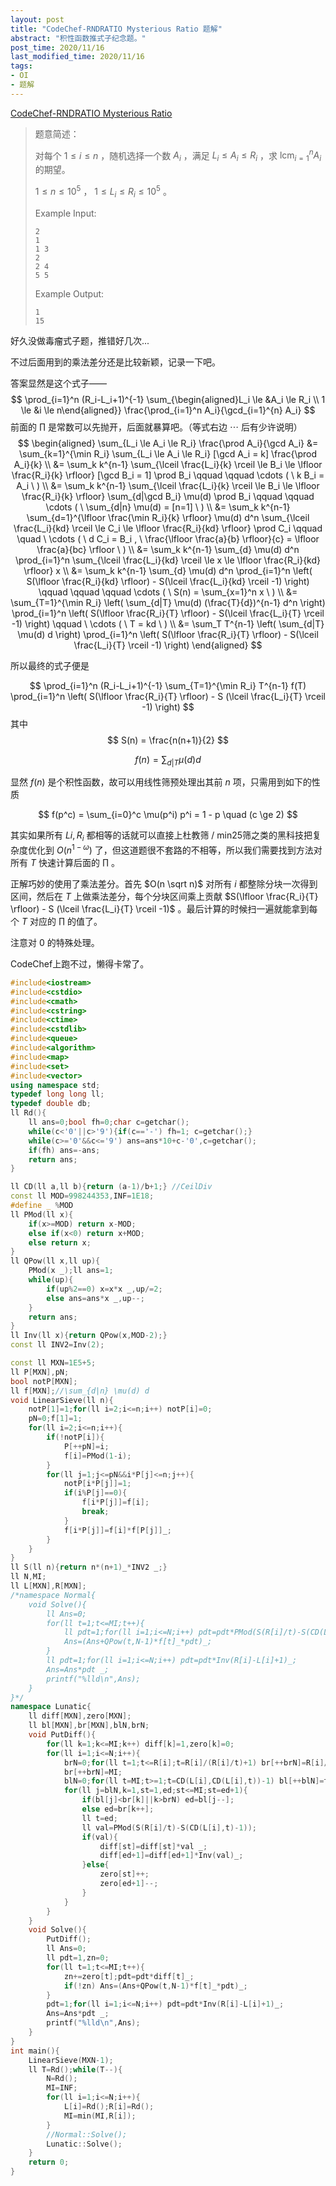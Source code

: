 ```yaml
---
layout: post
title: "CodeChef-RNDRATIO Mysterious Ratio 题解"
abstract: "积性函数推式子纪念题。"
post_time: 2020/11/16
last_modified_time: 2020/11/16
tags:
- OI
- 题解
---
```

[CodeChef-RNDRATIO Mysterious Ratio](https://www.codechef.com/problems/RNDRATIO)

>题意简述：
>
>对每个 $1 \le i \le n$ ，随机选择一个数 $A_i$ ，满足 $L_i \le A_i \le R_i$ ，求 $\mathrm{lcm}_{i=1}^n A_i$ 的期望。
>
>$1 \le n \le 10^5$ ， $1 \le L_i \le R_i \le 10^5$ 。
>
>Example Input:
>
>```
>2
>1
>1 3
>2
>2 4
>5 5
>```
>
>Example Output:
>
>```
>1
>15
>```

好久没做毒瘤式子题，推错好几次...

不过后面用到的乘法差分还是比较新颖，记录一下吧。

答案显然是这个式子——
$$
\prod_{i=1}^n (R_i-L_i+1)^{-1} \sum_{\begin{aligned}L_i \le &A_i \le R_i \\ 1 \le &i \le n\end{aligned}} \frac{\prod_{i=1}^n A_i}{\gcd_{i=1}^{n} A_i}
$$
前面的 $\prod$ 是常数可以先抛开，后面就暴算吧。（等式右边 $\cdots$ 后有少许说明）
$$
\begin{aligned}
\sum_{L_i \le A_i \le R_i} \frac{\prod A_i}{\gcd A_i}
&= \sum_{k=1}^{\min R_i} \sum_{L_i \le A_i \le R_i} [\gcd A_i = k] \frac{\prod A_i}{k} \\
&= \sum_k k^{n-1} \sum_{\lceil \frac{L_i}{k} \rceil \le B_i \le \lfloor \frac{R_i}{k} \rfloor} [\gcd B_i = 1] \prod B_i \qquad \qquad \cdots ( \ k B_i = A_i \ ) \\
&= \sum_k k^{n-1} \sum_{\lceil \frac{L_i}{k} \rceil \le B_i \le \lfloor \frac{R_i}{k} \rfloor} \sum_{d|\gcd B_i} \mu(d) \prod B_i \qquad \qquad \cdots ( \ \sum_{d|n} \mu(d) = [n=1] \ ) \\
&= \sum_k k^{n-1} \sum_{d=1}^{\lfloor \frac{\min R_i}{k} \rfloor} \mu(d) d^n \sum_{\lceil \frac{L_i}{kd} \rceil \le C_i \le \lfloor \frac{R_i}{kd} \rfloor} \prod C_i \qquad \quad \ \cdots ( \ d C_i = B_i , \ \frac{\lfloor \frac{a}{b} \rfloor}{c} = \lfloor \frac{a}{bc} \rfloor \ ) \\
&= \sum_k k^{n-1} \sum_{d} \mu(d) d^n \prod_{i=1}^n \sum_{\lceil \frac{L_i}{kd} \rceil \le x \le \lfloor \frac{R_i}{kd} \rfloor} x \\
&= \sum_k k^{n-1} \sum_{d} \mu(d) d^n \prod_{i=1}^n \left( S(\lfloor \frac{R_i}{kd} \rfloor) - S(\lceil \frac{L_i}{kd} \rceil -1) \right) \qquad \qquad \qquad \cdots ( \ S(n) = \sum_{x=1}^n x \ ) \\
&= \sum_{T=1}^{\min R_i} \left( \sum_{d|T} \mu(d) (\frac{T}{d})^{n-1} d^n \right) \prod_{i=1}^n \left( S(\lfloor \frac{R_i}{T} \rfloor) - S(\lceil \frac{L_i}{T} \rceil -1) \right) \qquad \ \cdots ( \ T = kd \ ) \\
&= \sum_T T^{n-1} \left( \sum_{d|T} \mu(d) d \right) \prod_{i=1}^n \left( S(\lfloor \frac{R_i}{T} \rfloor) - S(\lceil \frac{L_i}{T} \rceil -1) \right)
 \end{aligned}
$$

所以最终的式子便是

$$
\prod_{i=1}^n (R_i-L_i+1)^{-1} \sum_{T=1}^{\min R_i} T^{n-1} f(T) \prod_{i=1}^n \left( S(\lfloor \frac{R_i}{T} \rfloor) - S (\lceil \frac{L_i}{T} \rceil -1) \right)
$$
 其中
$$
S(n) = \frac{n(n+1)}{2}
$$

$$
f(n) = \sum_{d|T} \mu(d) d
$$

显然 $f(n)$ 是个积性函数，故可以用线性筛预处理出其前 $n$ 项，只需用到如下的性质

$$
f(p^c) = \sum_{i=0}^c \mu(p^i) p^i = 1 - p \quad (c \ge 2)
$$

其实如果所有 $Li,R_i$ 都相等的话就可以直接上杜教筛 / min25筛之类的黑科技把复杂度优化到 $O(n^{1-\omega})$ 了，但这道题很不套路的不相等，所以我们需要找到方法对所有 $T$ 快速计算后面的 $\prod$ 。

正解巧妙的使用了乘法差分。首先 $O(n \sqrt n)$ 对所有 $i$ 都整除分块一次得到区间，然后在 $T$ 上做乘法差分，每个分块区间乘上贡献 $S(\lfloor \frac{R_i}{T} \rfloor) - S (\lceil \frac{L_i}{T} \rceil -1)$ 。最后计算的时候扫一遍就能拿到每个 $T$ 对应的 $\prod$ 的值了。

注意对 $0$ 的特殊处理。

CodeChef上跑不过，懒得卡常了。

```c++
#include<iostream>
#include<cstdio>
#include<cmath>
#include<cstring>
#include<ctime>
#include<cstdlib>
#include<queue>
#include<algorithm>
#include<map>
#include<set>
#include<vector>
using namespace std;
typedef long long ll;
typedef double db;
ll Rd(){
	ll ans=0;bool fh=0;char c=getchar();
	while(c<'0'||c>'9'){if(c=='-') fh=1; c=getchar();}
	while(c>='0'&&c<='9') ans=ans*10+c-'0',c=getchar();
	if(fh) ans=-ans;
	return ans;
}

ll CD(ll a,ll b){return (a-1)/b+1;} //CeilDiv
const ll MOD=998244353,INF=1E18;
#define _ %MOD
ll PMod(ll x){
	if(x>=MOD) return x-MOD;
	else if(x<0) return x+MOD;
	else return x;
}
ll QPow(ll x,ll up){
	PMod(x _);ll ans=1;
	while(up){
		if(up%2==0) x=x*x _,up/=2;
		else ans=ans*x _,up--;
	}
	return ans;
}
ll Inv(ll x){return QPow(x,MOD-2);}
const ll INV2=Inv(2);

const ll MXN=1E5+5;
ll P[MXN],pN;
bool notP[MXN];
ll f[MXN];//\sum_{d|n} \mu(d) d
void LinearSieve(ll n){
	notP[1]=1;for(ll i=2;i<=n;i++) notP[i]=0;
	pN=0;f[1]=1;
	for(ll i=2;i<=n;i++){
		if(!notP[i]){
			P[++pN]=i;
			f[i]=PMod(1-i);
		}
		for(ll j=1;j<=pN&&i*P[j]<=n;j++){
			notP[i*P[j]]=1;
			if(i%P[j]==0){
				f[i*P[j]]=f[i];
				break;
			}
			f[i*P[j]]=f[i]*f[P[j]]_;
		}
	}
}
ll S(ll n){return n*(n+1)_*INV2 _;}
ll N,MI;
ll L[MXN],R[MXN];
/*namespace Normal{
	void Solve(){
		ll Ans=0;
		for(ll t=1;t<=MI;t++){
			ll pdt=1;for(ll i=1;i<=N;i++) pdt=pdt*PMod(S(R[i]/t)-S(CD(L[i],t)-1))_;
			Ans=(Ans+QPow(t,N-1)*f[t]_*pdt)_;
		}
		ll pdt=1;for(ll i=1;i<=N;i++) pdt=pdt*Inv(R[i]-L[i]+1)_;
		Ans=Ans*pdt _;
		printf("%lld\n",Ans);
	}
}*/
namespace Lunatic{
	ll diff[MXN],zero[MXN];
	ll bl[MXN],br[MXN],blN,brN;
	void PutDiff(){
		for(ll k=1;k<=MI;k++) diff[k]=1,zero[k]=0;
		for(ll i=1;i<=N;i++){
			brN=0;for(ll t=1;t<=R[i];t=R[i]/(R[i]/t)+1) br[++brN]=R[i]/(R[i]/t);
			br[++brN]=MI;
			blN=0;for(ll t=MI;t>=1;t=CD(L[i],CD(L[i],t))-1) bl[++blN]=t;
			for(ll j=blN,k=1,st=1,ed;st<=MI;st=ed+1){
				if(bl[j]<br[k]||k>brN) ed=bl[j--];
				else ed=br[k++];
				ll t=ed;
				ll val=PMod(S(R[i]/t)-S(CD(L[i],t)-1));
				if(val){
					diff[st]=diff[st]*val _;
					diff[ed+1]=diff[ed+1]*Inv(val)_;
				}else{
					zero[st]++;
					zero[ed+1]--;
				}
			}
		}
	}
	void Solve(){
		PutDiff();
		ll Ans=0;
		ll pdt=1,zn=0;
		for(ll t=1;t<=MI;t++){
			zn+=zero[t];pdt=pdt*diff[t]_;
			if(!zn) Ans=(Ans+QPow(t,N-1)*f[t]_*pdt)_;
		}
		pdt=1;for(ll i=1;i<=N;i++) pdt=pdt*Inv(R[i]-L[i]+1)_;
		Ans=Ans*pdt _;
		printf("%lld\n",Ans);
	}
}
int main(){
	LinearSieve(MXN-1);
	ll T=Rd();while(T--){
		N=Rd();
		MI=INF;
		for(ll i=1;i<=N;i++){
			L[i]=Rd();R[i]=Rd();
			MI=min(MI,R[i]);
		}
		//Normal::Solve();
		Lunatic::Solve();
	}
	return 0;
}
```
